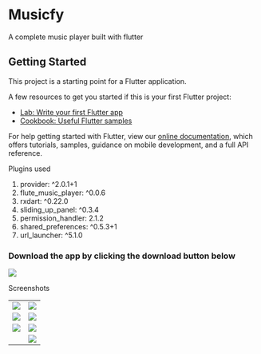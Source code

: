 # Musicfy

A complete music player built with flutter

## Getting Started

This project is a starting point for a Flutter application.

A few resources to get you started if this is your first Flutter project:

- [Lab: Write your first Flutter app](https://flutter.dev/docs/get-started/codelab)
- [Cookbook: Useful Flutter samples](https://flutter.dev/docs/cookbook)

For help getting started with Flutter, view our
[online documentation](https://flutter.dev/docs), which offers tutorials,
samples, guidance on mobile development, and a full API reference.

Plugins used 
<ol>
    <li>provider: ^2.0.1+1</li>
    <li> flute_music_player: ^0.0.6</li>
    <li>rxdart: ^0.22.0</li>
    <li>sliding_up_panel: ^0.3.4</li>
    <li>permission_handler: 2.1.2</li>
    <li>shared_preferences: ^0.5.3+1</li>
    <li>url_launcher: ^5.1.0</li>
</ol>

<h3>Download the app by clicking the download button below</h3>
<a href="https://github.com/nittinsharma37/musicfy/releases/tag/v1.0.0">
    <img src="https://github.com/nittinsharma37/musicfy/blob/master/screenshots/down.png">
</a>

Screenshots

<table style={border:none;}>
    <tr>
        <td><img src="https://github.com/nittinsharma37/musicfy/blob/master/screenshots/00.png"></td>
        <td><img src="https://github.com/nittinsharma37/musicfy/blob/master/screenshots/01.png"></td>
    </tr>
    <tr>
        <td><img src="https://github.com/nittinsharma37/musicfy/blob/master/screenshots/flutter_01.png"></td>
        <td><img src="https://github.com/nittinsharma37/musicfy/blob/master/screenshots/flutter_02.png"></td>
    </tr>
    <tr>
        <td><img src="https://github.com/nittinsharma37/musicfy/blob/master/screenshots/flutter_03.png"></td>
        <td><img src="https://github.com/nittinsharma37/musicfy/blob/master/screenshots/flutter_04.png"></td>
    </tr>
    <tr>
        <td></td>
        <td><img src="https://github.com/nittinsharma37/musicfy/blob/master/screenshots/flutter_06.png"></td>
    </tr>
</table>
